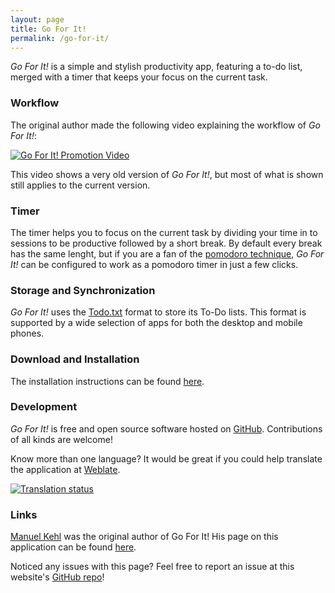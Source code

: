 ```yaml
---
layout: page
title: Go For It!
permalink: /go-for-it/
---
```


_Go For It!_ is a simple and stylish productivity app, featuring a to-do list, merged with a timer that keeps your focus on the current task.

### Workflow

The original author made the following video explaining the workflow of _Go For It!_:

[![Go For It! Promotion Video](https://img.youtube.com/vi/mnw556C9FZQ/0.jpg)](https://www.youtube.com/watch?v=mnw556C9FZQ)

This video shows a very old version of _Go For It!_, but most of what is shown still applies to the current version.

### Timer

The timer helps you to focus on the current task by dividing your time in to sessions to be productive followed by a short break.
By default every break has the same lenght, but if you are a fan of the [pomodoro technique](https://en.wikipedia.org/wiki/Pomodoro_Technique), _Go For It!_ can be configured to work as a pomodoro timer in just a few clicks.

### Storage and Synchronization

_Go For It!_ uses the [Todo.txt](https://todotxt.github.io) format to store its To-Do lists. This format is supported by a wide selection of apps for both the desktop and mobile phones.

### Download and Installation

The installation instructions can be found [here](https://github.com/JMoerman/Go-For-It#download-and-installation).

### Development

_Go For It!_ is free and open source software hosted on [GitHub](https://github.com/JMoerman/Go-For-It). Contributions of all kinds are welcome!

Know more than one language? It would be great if you could help translate the application at [Weblate](https://hosted.weblate.org/engage/go-for-it/?utm_source=widget).

[![Translation status](https://hosted.weblate.org/widgets/go-for-it/-/horizontal-auto.svg)](https://hosted.weblate.org/engage/go-for-it/?utm_source=widget)

### Links

[Manuel Kehl](http://manuel-kehl.de/about-me/) was the original author of Go For It!
His page on this application can be found [here](http://manuel-kehl.de/projects/go-for-it/).

Noticed any issues with this page? Feel free to report an issue at this website's [GitHub repo](https://github.com/JMoerman/JMoerman.github.io)!
